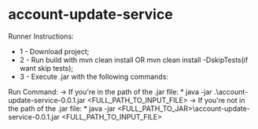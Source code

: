 # account-update-service

Runner Instructions:
 * 1 - Download project;
 * 2 - Run build with mvn clean install OR mvn clean install -DskipTests(if want skip tests);
 * 3 - Execute .jar with the following commands:

Run Command:
 -> If you're in the path of the .jar file:
    * java -jar .\account-update-service-0.0.1.jar <FULL_PATH_TO_INPUT_FILE>
 -> If you're not in the path of the .jar file:
    * java -jar <FULL_PATH_TO_JAR>\account-update-service-0.0.1.jar <FULL_PATH_TO_INPUT_FILE>
